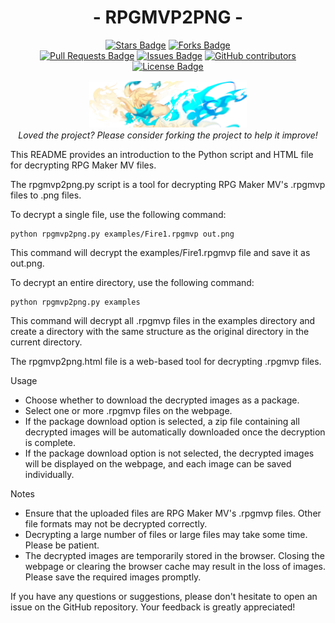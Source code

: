 <div align="center">
<!-- 标题 -->

<h1 align="center">
  - RPGMVP2PNG - 
</h1>

<!-- star数, fork数, pulls数, issues数, contributors数, 开源协议 -->
<a href="https://github.com/DrRyanHuang/rpgmvp2png/stargazers"><img src="https://img.shields.io/github/stars/DrRyanHuang/rpgmvp2png" alt="Stars Badge"/></a>
<a href="https://github.com/DrRyanHuang/rpgmvp2png/network/members"><img src="https://img.shields.io/github/forks/DrRyanHuang/rpgmvp2png" alt="Forks Badge"/></a>
<br/>
<a href="https://github.com/DrRyanHuang/rpgmvp2png/pulls"><img src="https://img.shields.io/github/issues-pr/DrRyanHuang/rpgmvp2png" alt="Pull Requests Badge"/></a>
<a href="https://github.com/DrRyanHuang/rpgmvp2png/issues"><img src="https://img.shields.io/github/issues/DrRyanHuang/rpgmvp2png" alt="Issues Badge"/></a>
<a href="https://github.com/DrRyanHuang/rpgmvp2png/graphs/contributors"><img alt="GitHub contributors" src="https://img.shields.io/github/contributors/DrRyanHuang/rpgmvp2png?color=2b9348"></a>
<a href="https://github.com/DrRyanHuang/rpgmvp2png/blob/master/LICENSE"><img src="https://img.shields.io/github/license/DrRyanHuang/rpgmvp2png?color=2b9348" alt="License Badge"/></a>





<!-- logo -->
<img alt="Xiao" src="logo/CutIn_Furea.png" width="50%"> </img>
<br/>
<i>Loved the project? Please consider forking the project to help it improve!</i>

</div>


This README provides an introduction to the Python script and HTML file for decrypting RPG Maker MV files.

The rpgmvp2png.py script is a tool for decrypting RPG Maker MV's .rpgmvp files to .png files.

To decrypt a single file, use the following command:


```
python rpgmvp2png.py examples/Fire1.rpgmvp out.png
```
This command will decrypt the examples/Fire1.rpgmvp file and save it as out.png.

To decrypt an entire directory, use the following command:

```
python rpgmvp2png.py examples
```

This command will decrypt all .rpgmvp files in the examples directory and create a directory with the same structure as the original directory in the current directory.


The rpgmvp2png.html file is a web-based tool for decrypting .rpgmvp files.


Usage

- Choose whether to download the decrypted images as a package.
- Select one or more .rpgmvp files on the webpage.
- If the package download option is selected, a zip file containing all decrypted images will be automatically downloaded once the decryption is complete.
- If the package download option is not selected, the decrypted images will be displayed on the webpage, and each image can be saved individually.

Notes

- Ensure that the uploaded files are RPG Maker MV's .rpgmvp files. Other file formats may not be decrypted correctly.
- Decrypting a large number of files or large files may take some time. Please be patient.
- The decrypted images are temporarily stored in the browser. Closing the webpage or clearing the browser cache may result in the loss of images. Please save the required images promptly.


If you have any questions or suggestions, please don't hesitate to open an issue on the GitHub repository. Your feedback is greatly appreciated!
